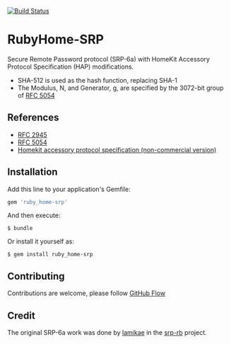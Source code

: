 [![Build Status](https://travis-ci.org/karlentwistle/ruby_home-srp.svg?branch=master)](https://travis-ci.org/karlentwistle/ruby_home-srp)

# RubyHome-SRP

Secure Remote Password protocol (SRP-6a) with HomeKit Accessory Protocol Specification (HAP) modifications.

- SHA-512 is used as the hash function, replacing SHA-1
- The Modulus, N, and Generator, g, are specified by the 3072-bit group of [RFC 5054](https://tools.ietf.org/html/rfc5054)

## References

- [RFC 2945](https://tools.ietf.org/html/rfc2945)
- [RFC 5054](https://tools.ietf.org/html/rfc5054)
- [Homekit accessory protocol specification (non-commercial version)](https://developer.apple.com/documentation/homekit)

## Installation

Add this line to your application's Gemfile:

```ruby
gem 'ruby_home-srp'
```

And then execute:

    $ bundle

Or install it yourself as:

    $ gem install ruby_home-srp

## Contributing

Contributions are welcome, please follow [GitHub Flow](https://guides.github.com/introduction/flow/index.html)

## Credit

The original SRP-6a work was done by [lamikae](https://github.com/lamikae/) in the [srp-rb](https://github.com/lamikae/srp-rb) project.
